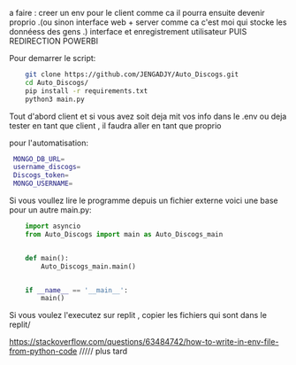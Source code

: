 a faire :
creer un env pour le client comme ca il pourra ensuite devenir proprio .(ou sinon interface web + server comme ca c'est moi qui stocke les donnéess des gens .)
interface et enregistrement utilisateur
PUIS REDIRECTION POWERBI

Pour demarrer le script:

```bash
    git clone https://github.com/JENGADJY/Auto_Discogs.git
    cd Auto_Discogs/
    pip install -r requirements.txt
    python3 main.py

```

Tout d'abord client et
si vous avez soit deja mit vos info dans le .env ou deja tester en tant que client , il faudra aller en tant que proprio

pour l'automatisation:

```bash
 MONGO_DB_URL=
 username_discogs=
 Discogs_token=
 MONGO_USERNAME=
```

Si vous voullez lire le programme depuis un fichier externe voici une base pour un autre main.py:

```python
    import asyncio
    from Auto_Discogs import main as Auto_Discogs_main


    def main():
        Auto_Discogs_main.main()


    if __name__ == '__main__':
        main()

```

Si vous voulez l'executez sur replit , copier les fichiers qui sont dans le replit/

https://stackoverflow.com/questions/63484742/how-to-write-in-env-file-from-python-code ///// plus tard
